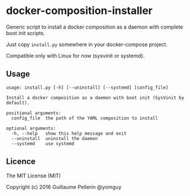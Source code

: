 # docker-composition-installer
Generic script to install a docker composition as a daemon with complete boot init scripts.

Just copy `install.py` somewhere in your docker-compose project.

Compatible only with Linux for now (sysvinit or systemd).

## Usage

```
usage: install.py [-h] [--uninstall] [--systemd] [config_file]

Install a docker composition as a daemon with boot init (SysVinit by default).

positional arguments:
  config_file  the path of the YAML composition to install

optional arguments:
  -h, --help   show this help message and exit
  --uninstall  uninstall the daemon
  --systemd    use systemd
```

## Licence

The MIT License (MIT)

Copyright (c) 2016 Guillaume Pellerin @yomguy

